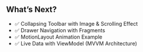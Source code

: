 ## What’s Next?

* ✅ Collapsing Toolbar with Image & Scrolling Effect
* ✅ Drawer Navigation with Fragments
* ✅ MotionLayout Animation Example
* ✅ Live Data with ViewModel (MVVM Architecture)